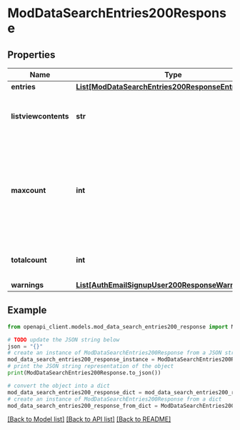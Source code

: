 # ModDataSearchEntries200Response


## Properties

Name | Type | Description | Notes
------------ | ------------- | ------------- | -------------
**entries** | [**List[ModDataSearchEntries200ResponseEntriesInner]**](ModDataSearchEntries200ResponseEntriesInner.md) |  | 
**listviewcontents** | **str** | The list view contents as is rendered in the site. | [optional] 
**maxcount** | **int** | Total count of records that the user could see in the database                     (if all the search criterias were removed). | [optional] [default to null]
**totalcount** | **int** | Total count of records returned by the search. | [default to null]
**warnings** | [**List[AuthEmailSignupUser200ResponseWarningsInner]**](AuthEmailSignupUser200ResponseWarningsInner.md) |  | [optional] 

## Example

```python
from openapi_client.models.mod_data_search_entries200_response import ModDataSearchEntries200Response

# TODO update the JSON string below
json = "{}"
# create an instance of ModDataSearchEntries200Response from a JSON string
mod_data_search_entries200_response_instance = ModDataSearchEntries200Response.from_json(json)
# print the JSON string representation of the object
print(ModDataSearchEntries200Response.to_json())

# convert the object into a dict
mod_data_search_entries200_response_dict = mod_data_search_entries200_response_instance.to_dict()
# create an instance of ModDataSearchEntries200Response from a dict
mod_data_search_entries200_response_from_dict = ModDataSearchEntries200Response.from_dict(mod_data_search_entries200_response_dict)
```
[[Back to Model list]](../README.md#documentation-for-models) [[Back to API list]](../README.md#documentation-for-api-endpoints) [[Back to README]](../README.md)


